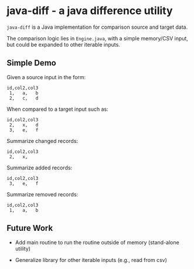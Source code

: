 # java-diff - a java difference utility

`java-diff` is a Java implementation for comparison source and target data.

The comparison logic lies in `Engine.java`, with a simple memory/CSV input,
but could be expanded to other iterable inputs.

## Simple Demo

Given a source input in the form:

```
id,col2,col3
 1,   a,   b
 2,   c,   d
```

When compared to a target input such as:

```
id,col2,col3
 2,   x,   d
 3,   e,   f
```

Summarize changed records:

```
id,col2,col3
 2,   x,
```

Summarize added records:

```
id,col2,col3
 3,   e,   f
```

Summarize removed records:

```
id,col2,col3
 1,   a,   b
```

## Future Work

* Add main routine to run the routine outside of memory (stand-alone utility)

* Generalize library for other iterable inputs (e.g., read from csv)
